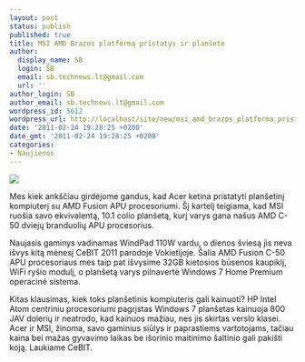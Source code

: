 ```yaml
---
layout: post
status: publish
published: true
title: MSI AMD Brazos platformą pristatys ir planšete
author:
  display_name: SB
  login: SB
  email: sb.technews.lt@gmail.com
  url: ''
author_login: SB
author_email: sb.technews.lt@gmail.com
wordpress_id: 5612
wordpress_url: http://localhost/site/new/msi_amd_brazos_platforma_pristatys_ir_plansete/
date: '2011-02-24 19:28:25 +0200'
date_gmt: '2011-02-24 19:28:25 +0200'
categories:
- Naujienos
---
```

<div class="imgright"><img src="http://technews.lt/upload/amd-brazos-fusion,L-O-269052-13.jpg"  /></div>
<p>Mes kiek ankščiau girdėjome gandus, kad Acer ketina pristatyti planšetinį kompiuterį su AMD Fusion APU procesoriumi. Šį kartelį teigiama, kad MSI ruošia savo ekvivalentą, 10.1 colio planšetą, kurį varys gana našus AMD C-50 dviejų branduolių APU procesorius.</p>
<p>Naujasis gaminys vadinamas WindPad 110W vardu, o dienos šviesą jis neva išvys kitą mėnesį CeBIT 2011 parodoje Vokietijoje. Šalia AMD Fusion C-50 APU procesoriaus mes taip pat išvysime 32GB kietosios būsenos kaupiklį, WiFi ryšio modulį, o planšetą varys pilnavertė Windows 7 Home Premium operacinė sistema.</p>
<p>Kitas klausimas, kiek toks planšetinis kompiuteris gali kainuoti? HP Intel Atom centriniu procesoriumi pagrįstas Windows 7 planšetas kainuoja 800 JAV dolerių ir neatrodo, kad kainuos mažiau, nes jis skirtas verslo klasei. Acer ir MSI, žinoma, savo gaminius siūlys ir paprastiems vartotojams, tačiau kaina bei mažas gyvavimo laikas be išorinio maitinimo šaltinio gali pakišti koją. Laukiame CeBIT.<br /></p>
